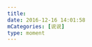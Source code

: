 ```yaml
---
title: 
date: 2016-12-16 14:01:58
mCategories: [说说]
type: moment
---
```


<div id="pics-20161216140158"></div>

<script>
var data = [
    {"link": "2016-12-16_000000.jpeg", "type": "shuoshuo"}
];
picsRender(data, "pics-20161216140158");
</script>

